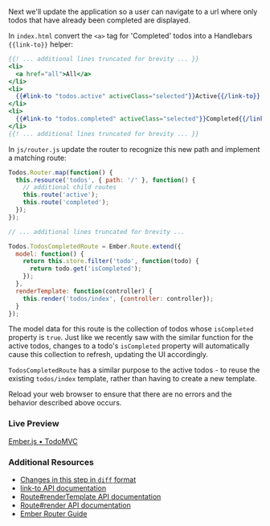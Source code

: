 Next we'll update the application so a user can navigate to a url where only todos that have already been completed are displayed.

In `index.html` convert the `<a>` tag for 'Completed' todos into a Handlebars `{{link-to}}` helper:

```handlebars
{{! ... additional lines truncated for brevity ... }}
<li>
  <a href="all">All</a>
</li>
<li>
  {{#link-to "todos.active" activeClass="selected"}}Active{{/link-to}}
</li>
<li>
  {{#link-to "todos.completed" activeClass="selected"}}Completed{{/link-to}}
</li>
{{! ... additional lines truncated for brevity ... }}
```

In `js/router.js` update the router to recognize this new path and implement a matching route:

```javascript
Todos.Router.map(function() {
  this.resource('todos', { path: '/' }, function() {
    // additional child routes
    this.route('active');
    this.route('completed');
  });
});

// ... additional lines truncated for brevity ...

Todos.TodosCompletedRoute = Ember.Route.extend({
  model: function() {
    return this.store.filter('todo', function(todo) {
      return todo.get('isCompleted');
    });
  },
  renderTemplate: function(controller) {
    this.render('todos/index', {controller: controller});
  }
});
```

The model data for this route is the collection of todos whose `isCompleted` property is `true`. Just like we recently saw with the similar function for the active todos, changes to a todo's `isCompleted` property will automatically cause this collection to refresh, updating the UI accordingly.

`TodosCompletedRoute` has a similar purpose to the active todos - to reuse the existing `todos/index` template, rather than having to create a new template.

Reload your web browser to ensure that there are no errors and the behavior described above occurs.

### Live Preview
<a class="jsbin-embed" href="http://jsbin.com/heviqo/1/embed?output">Ember.js • TodoMVC</a><script src="http://static.jsbin.com/js/embed.js"></script>

### Additional Resources

  * [Changes in this step in `diff` format](https://github.com/emberjs/quickstart-code-sample/commit/bba939a11197552e3a927bcb3a3adb9430e4f331)
  * [link-to API documentation](http://emberjs.com/api/classes/Ember.Handlebars.helpers.html#method_link-to)
  * [Route#renderTemplate API documentation](http://emberjs.com/api/classes/Ember.Route.html#method_renderTemplate)
  * [Route#render API documentation](http://emberjs.com/api/classes/Ember.Route.html#method_render)
  * [Ember Router Guide](../routing)
